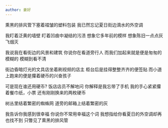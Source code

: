 ```yaml
---
author: 姜好
---
```

熏黑的排风管下塞着褶皱的塑料包装
我已然忘记夏日街边滴水的外空调

我盯着泛黄的墙壁
盯着凹痕中凝结的污渍 想象它多年前的模样 想象陈旧一点点灰飞烟灭 

我说我在看街边的风景和建筑
你说你在看道旁行人
而我们加起来就是便是匆匆的模糊的
模糊到看不清

街边昏暗灯光的文具店坐着刷视频的店主
柜台后是挂得整整齐齐的便签贴
而小道上跑来的便是攥着硬币的兴奋孩子

可是现在谁还用硬币? 饭店店员不解地问
你解释是我忘带了手机
我的手心紧紧攥着餐巾纸，小票
还有刚刚换来的两枚硬币 

树丛里结着繁密的蜘蛛网
道旁的邮箱上结着繁密的灰

我告诉你我感到很幸福
你说你不常用幸福这个词
我想指给你看夏日的外空调却再也找不到
只瞥见了熏黑的排风管
